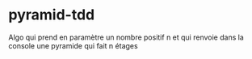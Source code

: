 # pyramid-tdd
Algo qui prend en paramètre un nombre positif n et qui renvoie dans la console une pyramide qui fait n étages
